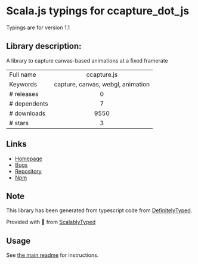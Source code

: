 
# Scala.js typings for ccapture_dot_js

Typings are for version 1.1

## Library description:
A library to capture canvas-based animations at a fixed framerate

|                    |                 |
| ------------------ | :-------------: |
| Full name          | ccapture.js |
| Keywords           | capture, canvas, webgl, animation |
| # releases         | 0 |
| # dependents       | 7 |
| # downloads        | 9550 |
| # stars            | 3 |

## Links
- [Homepage](https://github.com/spite/ccapture.js#readme)
- [Bugs](https://github.com/spite/ccapture.js/issues)
- [Repository](https://github.com/spite/ccapture.js)
- [Npm](https://www.npmjs.com/package/ccapture.js)
    


## Note
This library has been generated from typescript code from [DefinitelyTyped](https://definitelytyped.org).

Provided with :purple_heart: from [ScalablyTyped](https://github.com/oyvindberg/ScalablyTyped)

## Usage
See [the main readme](../../readme.md) for instructions.


